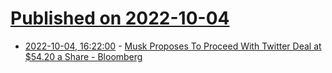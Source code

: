 # [Published on 2022-10-04](index.md)

* [2022-10-04, 16:22:00](https://tech.slashdot.org/story/22/10/04/1622252/musk-proposes-to-proceed-with-twitter-deal-at-5420-a-share---bloomberg?utm_source=rss1.0mainlinkanon&utm_medium=feed) - [Musk Proposes To Proceed With Twitter Deal at $54.20 a Share - Bloomberg](https://tech.slashdot.org/story/22/10/04/1622252/musk-proposes-to-proceed-with-twitter-deal-at-5420-a-share---bloomberg?utm_source=rss1.0mainlinkanon&utm_medium=feed)
